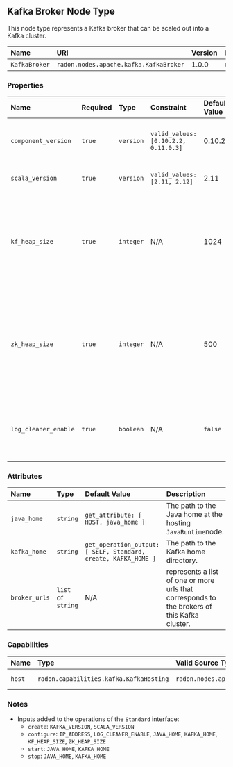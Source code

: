 ## Kafka Broker Node Type

This node type represents a Kafka broker that can be scaled out into a Kafka cluster.

| Name | URI | Version | Derived From |
|:---- |:--- |:------- |:------------ |
| `KafkaBroker` | `radon.nodes.apache.kafka.KafkaBroker` | 1.0.0 | `radon.nodes.java.JavaApplication` |

### Properties

| Name | Required | Type | Constraint | Default Value | Description |
|:---- |:-------- |:---- |:---------- |:------------- |:----------- |
|`component_version`| `true`| `version` | `valid_values: [0.10.2.2, 0.11.0.3]` | 0.10.2.2 | The version of the Kafka broker software |
|`scala_version`| `true`| `version`| `valid_values: [2.11, 2.12]` | 2.11 | The Scala version to be used. |
|`kf_heap_size`| `true` | `integer`| N/A | 1024 | This property allows to set the heap memory size (in MiB) that is allocated to Kafka java process.|
|`zk_heap_size`| `true`| `integer`| N/A | 500 | This property allows to set the heap memory size (in MiB) that is allocated to Zookeeper java process.|
|`log_cleaner_enable` | `true`| `boolean`| N/A | `false` | This property allows to enable the default Kafka log cleaner.|

### Attributes

| Name | Type | Default Value | Description |
|:---- |:---- |:------------- |:----------- |
| `java_home` | `string`| `get_attribute: [ HOST, java_home ]` | The path to the Java home at the hosting `JavaRuntime`node. |
| `kafka_home`| `string`| `get_operation_output: [ SELF, Standard, create, KAFKA_HOME ]` | The path to the Kafka home directory. |
| `broker_urls` | `list` of `string` | N/A | represents a list of one or more urls that corresponds to the brokers of this Kafka cluster. |

### Capabilities

| Name | Type | Valid Source Types | Occurrences |
|:---- |:---- |:------------------ |:----------- |
|`host`| `radon.capabilities.kafka.KafkaHosting` | `radon.nodes.apache.kafka.KafkaTopic` | [0, UNBOUNDED] |

### Notes

* Inputs added to the operations of the `Standard` interface:
  * `create`: `KAFKA_VERSION`, `SCALA_VERSION`
  * `configure`: `IP_ADDRESS`, `LOG_CLEANER_ENABLE`, `JAVA_HOME`, `KAFKA_HOME`, `KF_HEAP_SIZE`, `ZK_HEAP_SIZE`
  * `start`:  `JAVA_HOME`, `KAFKA_HOME`
  * `stop`: `JAVA_HOME`, `KAFKA_HOME`
